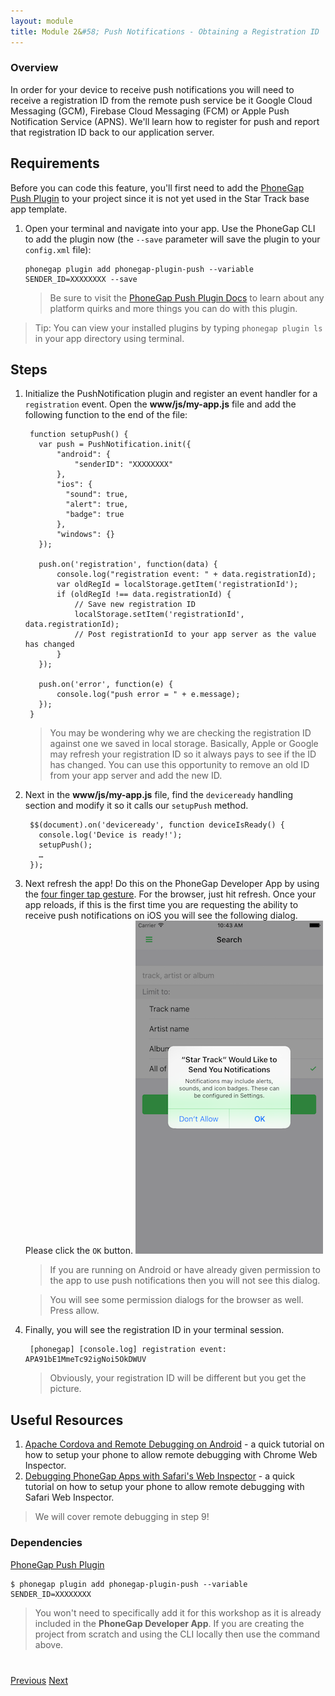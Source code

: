```yaml
---
layout: module
title: Module 2&#58; Push Notifications - Obtaining a Registration ID
---
```


### Overview
In order for your device to receive push notifications you will need to receive a registration ID from the remote push service be it Google Cloud Messaging (GCM), Firebase Cloud Messaging (FCM) or Apple Push Notification Service (APNS). We'll learn how to register for push and report that registration ID back to our application server.

## Requirements
Before you can code this feature, you'll first need to add the [PhoneGap Push Plugin](https://github.com/phonegap/phonegap-plugin-push) to your project since it is not yet used in the Star Track base app template.

1. Open your terminal and navigate into your app. Use the PhoneGap CLI to add the plugin now (the `--save` parameter will save the plugin to your `config.xml` file):

       phonegap plugin add phonegap-plugin-push --variable SENDER_ID=XXXXXXXX --save

   > Be sure to visit the [PhoneGap Push Plugin Docs](https://github.com/phonegap/phonegap-plugin-push) to learn about any platform quirks and more things you can do with this plugin.

 > Tip: You can view your installed plugins by typing `phonegap plugin ls` in your app directory using terminal.

## Steps
1. Initialize the PushNotification plugin and register an event handler for a `registration` event. Open the **www/js/my-app.js** file
and add the following function to the end of the file:

        function setupPush() {
          var push = PushNotification.init({
              "android": {
                  "senderID": "XXXXXXXX"
              },
              "ios": {
                "sound": true,
                "alert": true,
                "badge": true
              },
              "windows": {}
          });

          push.on('registration', function(data) {
              console.log("registration event: " + data.registrationId);
              var oldRegId = localStorage.getItem('registrationId');
              if (oldRegId !== data.registrationId) {
                  // Save new registration ID
                  localStorage.setItem('registrationId', data.registrationId);
                  // Post registrationId to your app server as the value has changed
              }
          });

          push.on('error', function(e) {
              console.log("push error = " + e.message);
          });
        }

   > You may be wondering why we are checking the registration ID against one we saved in local storage. Basically, Apple or Google may refresh your registration ID so it always pays to see if the ID has changed. You can use this opportunity to remove an old ID from your app server and add the new ID.

2. Next in the **www/js/my-app.js** file, find the `deviceready` handling section and modify it so it calls our `setupPush` method.

        $$(document).on('deviceready', function deviceIsReady() {
          console.log('Device is ready!');
          setupPush();
          …
        });

3. Next refresh the app! Do this on the PhoneGap Developer App by using the [four finger tap gesture](http://docs.phonegap.com/references/developer-app/gestures/). For the browser, just hit refresh. Once your app reloads, if this is the first time you are requesting the ability to receive push notifications on iOS you will see the following dialog. Please click the `OK` button.
    <img class="screenshot-lg" src="images/push-permission.png"/>


   > If you are running on Android or have already given permission to the app to use push notifications then you will not see this dialog. 

   > You will see some permission dialogs for the browser as well. Press allow.

4. Finally, you will see the registration ID in your terminal session.

        [phonegap] [console.log] registration event: APA91bE1MmeTc92igNoi5OkDWUV

   > Obviously, your registration ID will be different but you get the picture.

## Useful Resources
1. [Apache Cordova and Remote Debugging on Android](http://geeklearning.io/apache-cordova-and-remote-debugging-on-android/) - a quick tutorial on how to setup your phone to allow remote debugging with Chrome Web Inspector.
2. [Debugging PhoneGap Apps with Safari's Web Inspector](http://phonegap-tips.com/articles/debugging-ios-phonegap-apps-with-safaris-web-inspector.html) - a quick tutorial on how to setup your phone to allow remote debugging with Safari Web Inspector.

> We will cover remote debugging in step 9!



### Dependencies

   [PhoneGap Push Plugin](https://github.com/phonegap/phonegap-plugin-push)

    $ phonegap plugin add phonegap-plugin-push --variable SENDER_ID=XXXXXXXX

   > You won't need to specifically add it for this workshop as it is already included in the **PhoneGap Developer App**. If you are creating the project from scratch and using the CLI locally then use the command above.

<div class="row" style="margin-top:40px;">
<div class="col-sm-12">
<a href="lesson1.html" class="btn btn-default"><i class="glyphicon glyphicon-chevron-left"></i> Previous</a>
<a href="lesson3.html" class="btn btn-default pull-right">Next <i class="glyphicon
glyphicon-chevron-right"></i></a>
</div>
</div>

